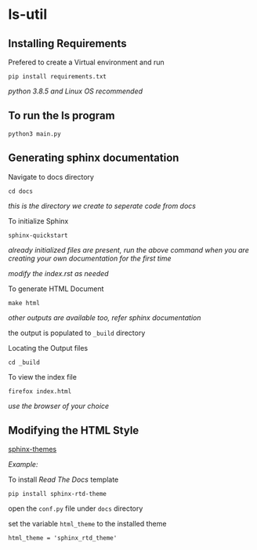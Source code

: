 # ls-util

## Installing Requirements

Prefered to create a Virtual environment and run

`pip install requirements.txt`

*python 3.8.5 and Linux OS recommended*

## To run the ls program

`python3 main.py`

## Generating sphinx documentation

Navigate to docs directory

`cd docs`

*this is the directory we create to seperate code from docs*

To initialize Sphinx 

`sphinx-quickstart`

*already initialized files are present, run the above command when you are creating your own documentation for the first time*

*modify the index.rst as needed*

To generate HTML Document

`make html`

*other outputs are available too, refer sphinx documentation*

the output is populated to `_build` directory

Locating the Output files

`cd _build`

To view the index file

`firefox index.html`

*use the browser of your choice*


## Modifying the HTML Style

[sphinx-themes](https://sphinx-themes.org/)

*Example:*

To install *Read The Docs* template

`pip install sphinx-rtd-theme`

open the `conf.py` file under `docs` directory

set the variable `html_theme` to the installed theme

`html_theme = 'sphinx_rtd_theme'`
